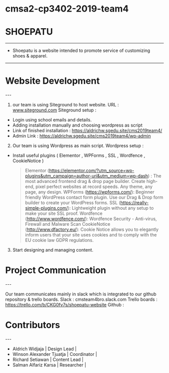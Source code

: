 # cmsa2-cp3402-2019-team4
# SHOEPATU
---
- Shoepatu is a website intended to promote service of customizing shoes & apparel.
---


<h1>Website Development</h1>
---

1. our team is using Siteground to host website. URL : www.siteground.com
Siteground setup :
- Login using school emails and details.
- Adding installation manually and choosing wordpress as script
- Link of finished installation : https://aldrichw.sgedu.site/cms2019team4/
- Admin Link : https://aldrichw.sgedu.site/cms2019team4/wp-admin

2. Our team is using Wordpress as main script.
Wordpress setup :
- Install useful plugins ( Elementor , WPForms , SSL , Wordfence , CookieNotice )
  > Elementor (https://elementor.com/?utm_source=wp-plugins&utm_campaign=author-uri&utm_medium=wp-dash) : The most advanced frontend drag &     drop page builder. Create high-end, pixel perfect websites at record speeds. Any theme, any page, any design.
  > WPForms (https://wpforms.com/): Beginner friendly WordPress contact form plugin. Use our Drag & Drop form builder to create your           WordPress forms.
  > SSL (https://really-simple-plugins.com/): Lightweight plugin without any setup to make your site SSL proof.
  > Wordfence (http://www.wordfence.com/): Wordfence Security - Anti-virus, Firewall and Malware Scan
  > CookieNotice (http://www.dfactory.eu/): Cookie Notice allows you to elegantly inform users that your site uses cookies and to comply       with the EU cookie law GDPR regulations.
  
3. Start designing and managing content.

<h1>Project Communication</h1>
---

Our team communicates mainly in slack which is integrated to our github repository & trello boards.
Slack : cmsteam4bro.slack.com
Trello boards : https://trello.com/b/CKG0fv7s/shoepatu-website
Github :

<h1>Contributors</h1>
---

- Aldrich Widjaja | Design Lead | 
- Winson Alexander Tjuatja | Coordinator |
- Richard Setiawan | Content Lead |
- Salman Alfariz Karsa | Researcher |
